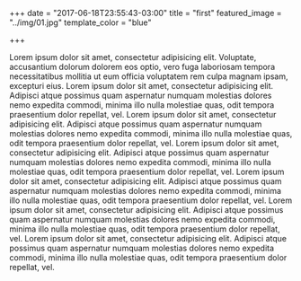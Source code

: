 +++
date = "2017-06-18T23:55:43-03:00"
title = "first"
featured_image = "../img/01.jpg"
template_color = "blue"

+++

Lorem ipsum dolor sit amet, consectetur adipisicing elit. Voluptate, accusantium dolorum dolorem eos optio, vero fuga laboriosam tempora necessitatibus mollitia ut eum officia voluptatem rem culpa magnam ipsam, excepturi eius.
Lorem ipsum dolor sit amet, consectetur adipisicing elit. Adipisci atque possimus quam aspernatur numquam molestias dolores nemo expedita commodi, minima illo nulla molestiae quas, odit tempora praesentium dolor repellat, vel.
Lorem ipsum dolor sit amet, consectetur adipisicing elit. Adipisci atque possimus quam aspernatur numquam molestias dolores nemo expedita commodi, minima illo nulla molestiae quas, odit tempora praesentium dolor repellat, vel.
Lorem ipsum dolor sit amet, consectetur adipisicing elit. Adipisci atque possimus quam aspernatur numquam molestias dolores nemo expedita commodi, minima illo nulla molestiae quas, odit tempora praesentium dolor repellat, vel.
Lorem ipsum dolor sit amet, consectetur adipisicing elit. Adipisci atque possimus quam aspernatur numquam molestias dolores nemo expedita commodi, minima illo nulla molestiae quas, odit tempora praesentium dolor repellat, vel.
Lorem ipsum dolor sit amet, consectetur adipisicing elit. Adipisci atque possimus quam aspernatur numquam molestias dolores nemo expedita commodi, minima illo nulla molestiae quas, odit tempora praesentium dolor repellat, vel.
Lorem ipsum dolor sit amet, consectetur adipisicing elit. Adipisci atque possimus quam aspernatur numquam molestias dolores nemo expedita commodi, minima illo nulla molestiae quas, odit tempora praesentium dolor repellat, vel.
